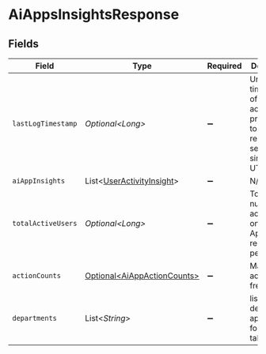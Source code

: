 # AiAppsInsightsResponse


## Fields

| Field                                                                                            | Type                                                                                             | Required                                                                                         | Description                                                                                      |
| ------------------------------------------------------------------------------------------------ | ------------------------------------------------------------------------------------------------ | ------------------------------------------------------------------------------------------------ | ------------------------------------------------------------------------------------------------ |
| `lastLogTimestamp`                                                                               | *Optional\<Long>*                                                                                | :heavy_minus_sign:                                                                               | Unix timestamp of the last activity processed to make the response (in seconds since epoch UTC). |
| `aiAppInsights`                                                                                  | List\<[UserActivityInsight](../../models/components/UserActivityInsight.md)>                     | :heavy_minus_sign:                                                                               | N/A                                                                                              |
| `totalActiveUsers`                                                                               | *Optional\<Long>*                                                                                | :heavy_minus_sign:                                                                               | Total number of active users on the Ai App in the requested period.                              |
| `actionCounts`                                                                                   | [Optional\<AiAppActionCounts>](../../models/components/AiAppActionCounts.md)                     | :heavy_minus_sign:                                                                               | Map from action to frequency.                                                                    |
| `departments`                                                                                    | List\<*String*>                                                                                  | :heavy_minus_sign:                                                                               | list of departments applicable for users tab.                                                    |